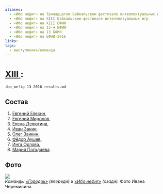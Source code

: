 ```yaml
---
aliases:
  - «Ибо нефиг» на Тринадцатом Байкальском фестивале интеллектуальных игр
  - «Ибо нефиг» на XIII Байкальском фестивале интеллектуальных игр
  - «Ибо нефиг» на XIII БФИИ
  - «Ибо нефиг» на 13-м БФИИ
  - «Ибо нефиг» на 13 БФИИ
  - «Ибо нефиг» на БФИИ-2016
links: 
tags:
  - выступление/команды
---
```

# [XIII](bfii-13-2016.md)[ ](ibo_nefig.md):

```{.include}
ibo_nefig-13-2016-results.md
```
## Состав

1. [Евгений Елесин](elesin-13-2016), 
2. [Евгений Миронов](mironov_evgeniy-13-2016), 
3. [Елена Делюгина](delyugina-13-2016),
4. [Иван Занин](zanin_ivan-13-2016),
5. [Олег Заикин](zaikin-13-2016),
6. [Фёдор Аушев](aushev-13-2016), 
7. [Инга Орлова](orlova-13-2016),
8. [Мария Погодаева](pogodaeva_mariya-13-2016).

## Фото

![](21-12613686_430367198.JPG)<br>*Команды [«Городок»](gorodok-13-2016.md) (впереди) и [«Ибо нефиг»](ibo_nefig-13-2016.md) (сзади).* Фото Ивана Черемисина.